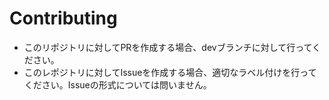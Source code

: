 # Contributing
* このリポジトリに対してPRを作成する場合、devブランチに対して行ってください。  
* このレポジトリに対してIssueを作成する場合、適切なラベル付けを行ってください。Issueの形式については問いません。  
